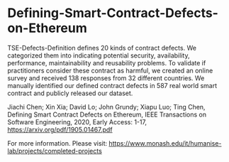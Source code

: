 # Defining-Smart-Contract-Defects-on-Ethereum

TSE-Defects-Definition defines 20 kinds of contract defects. We categorized them into indicating potential security, availability, performance, maintainability and reusability problems. To validate if practitioners consider these contract as harmful, we created an online survey and received 138 responses from 32 different countries. We manually identified our defined contract defects in 587 real world smart contract and publicly released our dataset.

Jiachi Chen; Xin Xia; David Lo; John Grundy; Xiapu Luo; Ting Chen, Defining Smart Contract Defects on Ethereum, IEEE Transactions on Software Engineering, 2020, Early Access: 1-17, https://arxiv.org/pdf/1905.01467.pdf

For more information. Please visit: https://www.monash.edu/it/humanise-lab/projects/completed-projects
